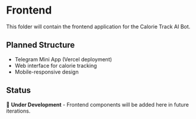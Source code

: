 # Frontend

This folder will contain the frontend application for the Calorie Track AI Bot.

## Planned Structure

- Telegram Mini App (Vercel deployment)
- Web interface for calorie tracking
- Mobile-responsive design

## Status

🚧 **Under Development** - Frontend components will be added here in future iterations.

